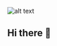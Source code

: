 ![alt text](https://github.com/sshonkk-win/sshonkk-win/blob/main/images/full.jpg?raw=true)

## Hi there 👋
